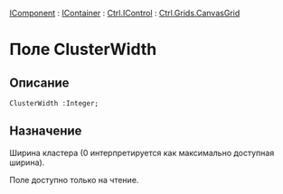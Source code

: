 ﻿---
Link: Com.Ctrl.Grids.CanvasGrid.@ClusterWidth
---

[IComponent](topic:Com.Custom.ComClasses.IComponent.Default) :
[IContainer](topic:Com.Custom.ComClasses.IContainer.Default) :
[Ctrl.IControl](topic:Com.Custom.ComClasses.Ctrl.IControl.Default) :
[Ctrl.Grids.CanvasGrid](Default)

# Поле ClusterWidth

## Описание

    ClusterWidth :Integer;

## Назначение

Ширина кластера (0 интерпретируется как максимально доступная ширина).

Поле доступно только на чтение.